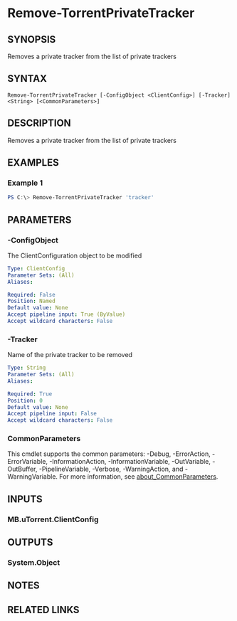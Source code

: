 ﻿---
external help file: MB.uTorrent.dll-Help.xml
Module Name: MB.uTorrent
online version:
schema: 2.0.0
---

# Remove-TorrentPrivateTracker

## SYNOPSIS
Removes a private tracker from the list of private trackers

## SYNTAX

```
Remove-TorrentPrivateTracker [-ConfigObject <ClientConfig>] [-Tracker] <String> [<CommonParameters>]
```

## DESCRIPTION
Removes a private tracker from the list of private trackers

## EXAMPLES

### Example 1
```powershell
PS C:\> Remove-TorrentPrivateTracker 'tracker'
```

## PARAMETERS

### -ConfigObject
The ClientConfiguration object to be modified

```yaml
Type: ClientConfig
Parameter Sets: (All)
Aliases:

Required: False
Position: Named
Default value: None
Accept pipeline input: True (ByValue)
Accept wildcard characters: False
```

### -Tracker
Name of the private tracker to be removed

```yaml
Type: String
Parameter Sets: (All)
Aliases:

Required: True
Position: 0
Default value: None
Accept pipeline input: False
Accept wildcard characters: False
```

### CommonParameters
This cmdlet supports the common parameters: -Debug, -ErrorAction, -ErrorVariable, -InformationAction, -InformationVariable, -OutVariable, -OutBuffer, -PipelineVariable, -Verbose, -WarningAction, and -WarningVariable. For more information, see [about_CommonParameters](http://go.microsoft.com/fwlink/?LinkID=113216).

## INPUTS

### MB.uTorrent.ClientConfig
## OUTPUTS

### System.Object
## NOTES

## RELATED LINKS
